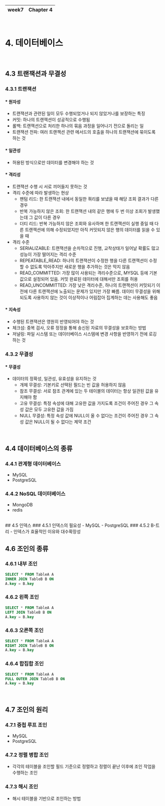 | week7 | Chapter 4|
| ---------- | ------------ |
<br>

# 4. 데이터베이스

<br>

## 4.3 트랜잭션과 무결성
### 4.3.1 트랜잭션
#### * 원자성
- 트랜잭션과 관련된 일이 모두 수행되었거나 되지 않았거나를 보장하는 특징
- 커밋: 하나의 트랜잭션이 성공적으로 수행됨
- 롤백: 트랜잭션으로 처리한 하나의 묶음 과정을 일어나기 전으로 돌리는 일
- 트랜잭션 전파: 여러 트랜잭션 관련 메서드의 호출을 하나의 트랜잭션에 묶이도록 하는 것
#### * 일관성
- 허용된 방식으로만 데이터를 변경해야 하는 것
#### * 격리성
- 트랜잭션 수행 시 서로 끼어들지 못하는 것
- 격리 수준에 따라 발생하는 현상
	- 팬텀 리드: 한 트랜잭션 내에서 동일한 쿼리를 보냈을 때 해당 조회 결과가 다른 경우
	- 반복 가능하지 않은 조회: 한 트랜잭션 내의 같은 행에 두 번 이상 조회가 발생했는데 그 값이 다른 경우
	- 더티 리드: 반복 가능하지 않은 조회와 유사하며 한 트랜잭션이 실행 중일 때 다른 트랜잭션에 의해 수정되었지만 아직 커밋되지 않은 행의 데이터를 읽을 수 있을 때
- 격리 수준
	- SERIALIZABLE: 트랜잭션을 순차적으로 진행, 교착상태가 일어날 확률도 많고 성능이 가장 떨어지는 격리 수준
	- REPEATABLE_READ: 하나의 트랜잭션이 수정한 행을 다른 트랜잭션이 수정할 수 없도록 막아주지만 새로운 행을 추가하는 것은 막지 않음
	- READ_COMMITTED: 가장 많이 사용되는 격리수준으로, MYSQL 등에 기본값으로 설정되어 있음. 커밋 완료된 데이터에 대해서만 조회를 허용
	- READ_UNCOMMITTED: 가장 낮은 격리수준, 하나의 트랜잭션이 커밋되기 이전에 다른 트랜잭션에 노출되는 문제가 있지만 가장 빠름. 데이터 무결성을 위해 되도록 사용하지 않는 것이 이상적이나 어림잡아 집계하는 데는 사용해도 좋음
#### * 지속성
- 수행된 트랜잭션은 영원히 반영되어야 하는 것
- 체크섬: 중복 검사, 오류 정정을 통해 송신된 자료의 무결성을 보호하는 방법
- 저널링: 파일 시스템 또는 데이터베이스 시스템에 변경 사항을 반영하기 전에 로깅하는 것
### 4.3.2 무결성
#### * 무결성
- 데이터의 정확성, 일관성, 유효성을 유지하는 것
	- 개체 무결성: 기본키로 선택된 필드는 빈 값을 허용하지 않음
	- 참조 무결성: 서로 참조 관계에 있는 두 테이블의 데이터는 항상 일관된 값을 유지해야 함
	- 고유 무결성: 특정 속성에 대해 고유한 값을 가지도록 조건이 주어진 경우 그 속성 값은 모두 고유한 값을 가짐
	- NULL 무결성: 특정 속성 값에 NULL이 올 수 없다는 조건이 주어진 경우 그 속성 값은 NULL이 될 수 없다는 제약 조건

<br>

## 4.4 데이터베이스의 종류
### 4.4.1 관계형 데이터베이스
- MySQL
- PostgreSQL
### 4.4.2 NoSQL 데이터베이스
- MongoDB
- redis

<br>
## 4.5 인덱스
### 4.5.1 인덱스의 필요성
- MySQL
- PostgreSQL
### 4.5.2 B-트리
- 인덱스가 효율적인 이유와 대수확장성

<br>

## 4.6 조인의 종류
### 4.6.1 내부 조인
``` SQL
SELECT * FROM TableA A
INNER JOIN TableB B ON
A.key = B.key
```
### 4.6.2 왼쪽 조인
``` SQL
SELECT * FROM TableA A
LEFT JOIN TableB B ON
A.key = B.key
```
### 4.6.3 오른쪽 조인
``` SQL
SELECT * FROM TableA A
RIGHT JOIN TableB B ON
A.key = B.key
```
### 4.6.4 합집합 조인
``` SQL
SELECT * FROM TableA A
FULL OUTER JOIN TableB B ON
A.key = B.key
```

<br>

## 4.7 조인의 원리
### 4.7.1 중첩 루프 조인
- MySQL
- PostgreSQL
### 4.7.2 정렬 병합 조인
- 각각의 테이블을 조인할 필드 기준으로 정렬하고 정렬이 끝난 이후에 조인 작업을 수행하는 조인
### 4.7.3 해시 조인
- 해시 테이블을 기반으로 조인하는 방법

<br>
